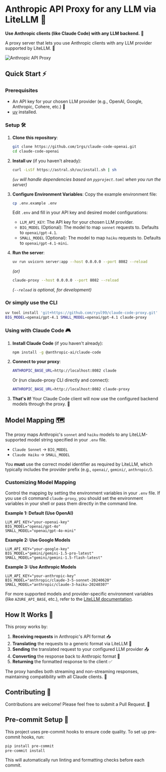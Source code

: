 # Anthropic API Proxy for any LLM via LiteLLM 🔄

**Use Anthropic clients (like Claude Code) with any LLM backend.** 🤝

A proxy server that lets you use Anthropic clients with any LLM provider supported by LiteLLM. 🌉

![Anthropic API Proxy](pic.png)

## Quick Start ⚡

### Prerequisites

- An API key for your chosen LLM provider (e.g., OpenAI, Google, Anthropic, Cohere, etc.) 🔑
- [uv](https://github.com/astral-sh/uv) installed.

### Setup 🛠️

1.  **Clone this repository**:
    ```bash
    git clone https://github.com/1rgs/claude-code-openai.git
    cd claude-code-openai
    ```

2.  **Install uv** (if you haven't already):
    ```bash
    curl -LsSf https://astral.sh/uv/install.sh | sh
    ```
    *(`uv` will handle dependencies based on `pyproject.toml` when you run the server)*

3.  **Configure Environment Variables**:
    Copy the example environment file:
    ```bash
    cp .env.example .env
    ```
    Edit `.env` and fill in your API key and desired model configurations:

    *   `LLM_API_KEY`: The API key for your chosen LLM provider.
    *   `BIG_MODEL` (Optional): The model to map `sonnet` requests to. Defaults to `openai/gpt-4.1`.
    *   `SMALL_MODEL` (Optional): The model to map `haiku` requests to. Defaults to `openai/gpt-4.1-mini`.

4.  **Run the server**:
    ```bash
    uv run uvicorn server:app --host 0.0.0.0 --port 8082 --reload
    ```
    *(or)*
    ```bash
    claude-proxy --host 0.0.0.0 --port 8082 --reload
    ```
    *(`--reload` is optional, for development)*

### Or simply use the CLI

```bash
uv tool install 'git+https://github.com/ryul99/claude-code-proxy.git'
BIG_MODEL=openai/gpt-4.1 SMALL_MODEL=openai/gpt-4.1 claude-proxy
```

### Using with Claude Code 🎮

1.  **Install Claude Code** (if you haven't already):
    ```bash
    npm install -g @anthropic-ai/claude-code
    ```

2.  **Connect to your proxy**:
    ```bash
    ANTHROPIC_BASE_URL=http://localhost:8082 claude
    ```

    Or (run claude-proxy CLI directly and connect):
    ```bash
    ANTHROPIC_BASE_URL=http://localhost:8082 claude-proxy
    ```

3.  **That's it!** Your Claude Code client will now use the configured backend models through the proxy. 🎯

## Model Mapping 🗺️

The proxy maps Anthropic's `sonnet` and `haiku` models to any LiteLLM-supported model string specified in your `.env` file.

- `Claude Sonnet` -> `BIG_MODEL`
- `Claude Haiku`  -> `SMALL_MODEL`

You **must** use the correct model identifier as required by LiteLLM, which typically includes the provider prefix (e.g., `openai/`, `gemini/`, `anthropic/`).

### Customizing Model Mapping

Control the mapping by setting the environment variables in your `.env` file.
If you use cli command `claude-proxy`, you should set the environment variables in your shell or pass them directly in the command line.

**Example 1: Default (Use OpenAI)**
```dotenv
LLM_API_KEY="your-openai-key"
BIG_MODEL="openai/gpt-4o"
SMALL_MODEL="openai/gpt-4o-mini"
```

**Example 2: Use Google Models**
```dotenv
LLM_API_KEY="your-google-key"
BIG_MODEL="gemini/gemini-1.5-pro-latest"
SMALL_MODEL="gemini/gemini-1.5-flash-latest"
```

**Example 3: Use Anthropic Models**
```dotenv
LLM_API_KEY="your-anthropic-key"
BIG_MODEL="anthropic/claude-3-5-sonnet-20240620"
SMALL_MODEL="anthropic/claude-3-haiku-20240307"
```

For more supported models and provider-specific environment variables (like `AZURE_API_BASE`, etc.), refer to the [LiteLLM documentation](https://docs.litellm.ai/).

## How It Works 🧩

This proxy works by:

1.  **Receiving requests** in Anthropic's API format 📥
2.  **Translating** the requests to a generic format via LiteLLM 🔄
3.  **Sending** the translated request to your configured LLM provider 📤
4.  **Converting** the response back to Anthropic format 🔄
5.  **Returning** the formatted response to the client ✅

The proxy handles both streaming and non-streaming responses, maintaining compatibility with all Claude clients. 🌊

## Contributing 🤝

Contributions are welcome! Please feel free to submit a Pull Request. 🎁

## Pre-commit Setup 🔧

This project uses pre-commit hooks to ensure code quality. To set up pre-commit hooks, run:

```bash
pip install pre-commit
pre-commit install
```

This will automatically run linting and formatting checks before each commit.
